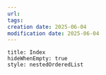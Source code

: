 ```yaml
---
url:
tags:
creation date: 2025-06-04
modification date: 2025-06-04
---
```

```table-of-contents
title: Index
hideWhenEmpty: true
style: nestedOrderedList
```



